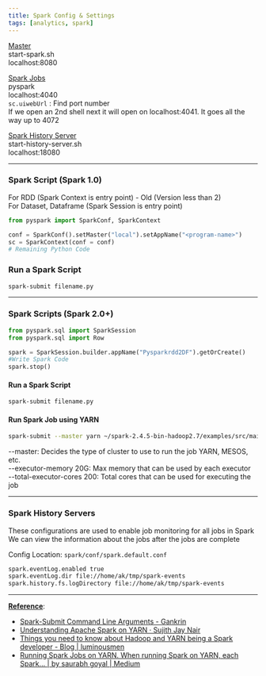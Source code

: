 ```yaml
---
title: Spark Config & Settings
tags: [analytics, spark]
---
```


<u>Master</u>    
start-spark.sh  
localhost:8080

<u>Spark Jobs</u>  
pyspark  
localhost:4040  
`sc.uiwebUrl` : Find port number  
If we open an 2nd shell next it will open on localhost:4041. It goes all the way up to 4072

<u>Spark History Server</u>  
start-history-server.sh  
localhost:18080

---

### Spark Script (Spark 1.0)

For RDD (Spark Context is entry point) - Old (Version less than 2)  
For Dataset, Dataframe (Spark Session is entry point)

````python
from pyspark import SparkConf, SparkContext

conf = SparkConf().setMaster("local").setAppName("<program-name>")
sc = SparkContext(conf = conf)
# Remaining Python Code
````

### Run a Spark Script

````bash
spark-submit filename.py
````

---

### Spark Scripts (Spark 2.0+)

````python
from pyspark.sql import SparkSession
from pyspark.sql import Row

spark = SparkSession.builder.appName("Pysparkrdd2DF").getOrCreate()
#Write Spark Code
spark.stop()
````

#### Run a Spark Script

````bash
spark-submit filename.py
````

#### Run Spark Job using YARN

````bash
spark-submit --master yarn ~/spark-2.4.5-bin-hadoop2.7/examples/src/main/python/wordcount.py file://home/ak/datasets/sample.txt
````

--master: Decides the type of cluster to use to run the job YARN, MESOS, etc.  
--executor-memory 20G: Max memory that can be used by each executor  
--total-executor-cores 200: Total cores that can be used for executing the job

---

### Spark History Servers

These configurations are used to enable job monitoring for all jobs in Spark  
We can view the information about the jobs after the jobs are complete

Config Location: `spark/conf/spark.default.conf`

````bash
spark.eventLog.enabled true
spark.eventLog.dir file://home/ak/tmp/spark-events
spark.history.fs.logDirectory file://home/ak/tmp/spark-events
````

---

**<u>Reference</u>**:

* [Spark-Submit Command Line Arguments - Gankrin](https://gankrin.org/spark-submit-command-line-arguments-for-scalajava-applications/)
* [Understanding Apache Spark on YARN · Sujith Jay Nair](https://sujithjay.com/spark/with-yarn)
* [Things you need to know about Hadoop and YARN being a Spark developer - Blog | luminousmen](https://luminousmen.com/post/hadoop-yarn-spark)
* [Running Spark Jobs on YARN. When running Spark on YARN, each Spark… | by saurabh goyal | Medium](https://medium.com/@goyalsaurabh66/running-spark-jobs-on-yarn-809163fc57e2)